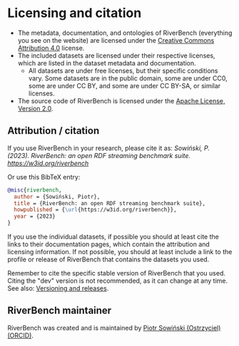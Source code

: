 # Licensing and citation

- The metadata, documentation, and ontologies of RiverBench (everything you see on the website) are licensed under the [Creative Commons Attribution 4.0](https://creativecommons.org/licenses/by/4.0/) license.
- The included datasets are licensed under their respective licenses, which are listed in the dataset metadata and documentation.
    - All datasets are under free licenses, but their specific conditions vary. Some datasets are in the public domain, some are under CC0, some are under CC BY, and some are under CC BY-SA, or similar licenses.
- The source code of RiverBench is licensed under the [Apache License, Version 2.0](https://spdx.org/licenses/Apache-2.0).

## Attribution / citation

If you use RiverBench in your research, please cite it as: *Sowiński, P. (2023). RiverBench: an open RDF streaming benchmark suite. https://w3id.org/riverbench*

Or use this BibTeX entry:

```bibtex
@misc{riverbench,
  author = {Sowiński, Piotr},
  title = {RiverBench: an open RDF streaming benchmark suite},
  howpublished = {\url{https://w3id.org/riverbench}},
  year = {2023}
}
```

If you use the individual datasets, if possible you should at least cite the links to their documentation pages, which contain the attribution and licensing information. If not possible, you should at least include a link to the profile or release of RiverBench that contains the datasets you used.

Remember to cite the specific stable version of RiverBench that you used. Citing the "dev" version is not recommended, as it can change at any time. See also: [Versioning and releases](versioning).

## RiverBench maintainer

RiverBench was created and is maintained by [Piotr Sowiński (Ostrzyciel)](https://github.com/Ostrzyciel) [(ORCID)](https://orcid.org/0000-0002-2543-9461).
